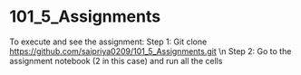 # 101_5_Assignments

To execute and see the assignment:
Step 1: Git clone https://github.com/saipriya0209/101_5_Assignments.git \n
Step 2: Go to the assignment notebook (2 in this case) and run all the cells

